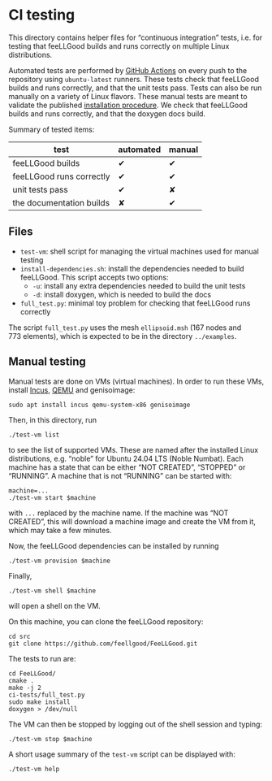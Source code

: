 # CI testing

This directory contains helper files for “continuous integration” tests,
i.e. for testing that feeLLGood builds and runs correctly on multiple
Linux distributions.

Automated tests are performed by [GitHub Actions][] on every push to the
repository using `ubuntu-latest` runners. These tests check that
feeLLGood builds and runs correctly, and that the unit tests pass. Tests
can also be run manually on a variety of Linux flavors. These manual
tests are meant to validate the published [installation procedure][]. We
check that feeLLGood builds and runs correctly, and that the doxygen
docs build.

Summary of tested items:

| test                     | automated | manual |
|--------------------------|-----------|--------|
| feeLLGood builds         |     ✔     |   ✔    |
| feeLLGood runs correctly |     ✔     |   ✔    |
| unit tests pass          |     ✔     |   ✘    |
| the documentation builds |     ✘     |   ✔    |

[GitHub Actions]: https://docs.github.com/en/actions
[installation procedure]: https://feellgood.neel.cnrs.fr/install.html

## Files

* `test-vm`: shell script for managing the virtual machines used for
  manual testing
* `install-dependencies.sh`: install the dependencies needed to build
  feeLLGood. This script accepts two options:
  * `-u`: install any extra dependencies needed to build the unit tests
  * `-d`: install doxygen, which is needed to build the docs
* `full_test.py`: minimal toy problem for checking that feeLLGood runs
  correctly

The script `full_test.py` uses the mesh `ellipsoid.msh` (167&nbsp;nodes
and 773&nbsp;elements), which is expected to be in the directory
`../examples`.

## Manual testing

Manual tests are done on VMs (virtual machines). In order to run these
VMs, install [Incus][], [QEMU][] and genisoimage:

```shell
sudo apt install incus qemu-system-x86 genisoimage
```

Then, in this directory, run

```shell
./test-vm list
```

to see the list of supported VMs. These are named after the installed
Linux distributions, e.g. “noble” for Ubuntu 24.04 LTS (Noble Numbat).
Each machine has a state that can be either “NOT CREATED”, “STOPPED” or
“RUNNING”. A machine that is not “RUNNING” can be started with:

```shell
machine=...
./test-vm start $machine
```

with `...` replaced by the machine name. If the machine was “NOT
CREATED”, this will download a machine image and create the VM from it,
which may take a few minutes.

Now, the feeLLGood dependencies can be installed by running

```shell
./test-vm provision $machine
```

Finally,

```shell
./test-vm shell $machine
```

will open a shell on the VM.

On this machine, you can clone the feeLLGood repository:

```shell
cd src
git clone https://github.com/feellgood/FeeLLGood.git
```

The tests to run are:

```shell
cd FeeLLGood/
cmake .
make -j 2
ci-tests/full_test.py
sudo make install
doxygen > /dev/null
```

The VM can then be stopped by logging out of the shell session and typing:

```shell
./test-vm stop $machine
```

A short usage summary of the `test-vm` script can be displayed with:

```shell
./test-vm help
```

[Incus]: https://linuxcontainers.org/incus/
[QEMU]: https://www.qemu.org/
